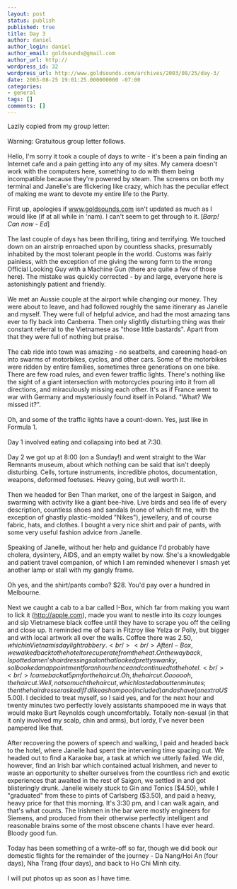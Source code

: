 ```yaml
---
layout: post
status: publish
published: true
title: Day 3
author: daniel
author_login: daniel
author_email: goldsounds@gmail.com
author_url: http://
wordpress_id: 32
wordpress_url: http://www.goldsounds.com/archives/2003/08/25/day-3/
date: 2003-08-25 19:01:25.000000000 -07:00
categories:
- general
tags: []
comments: []
---
```

Lazily copied from my group letter:<br />
<br />
Warning: Gratuitous group letter follows. <br />
<br />
Hello, I'm sorry it took a couple of days to write - it's been a pain finding an Internet cafe and a pain getting into any of my sites. My camera doesn't work with the computers here, something to do with them being incompatible because they're powered by steam. The screens on both my terminal and Janelle's are flickering like crazy, which has the peculiar effect of making me want to devote my entire life to the Party.<br />
<br />
First up, apologies if www.goldsounds.com isn't updated as much as I would like (if at all while in 'nam). I can't seem to get through to it. [<i>Barp! Can now - Ed</i>]<br />
<br />
The last couple of days has been thrilling, tiring and terrifying. We touched down on an airstrip enroached upon by countless shacks, presumably inhabited by the most tolerant people in the world. Customs was fairly painless, with the exception of me giving the wrong form to the wrong Official Looking Guy with a Machine Gun (there are quite a few of those here). The mistake was quickly corrected - by and large, everyone here is astonishingly patient and friendly. <br />
<br />
We met an Aussie couple at the airport while changing our money. They were about to leave, and had followed roughly the same itinerary as Janelle and myself. They were full of helpful advice, and had the most amazing tans ever to fly back into Canberra. Then only slightly disturbing thing was their constant referral to the Vietnamese as "those little bastards". Apart from that they were full of nothing but praise.<br />
<br />
The cab ride into town was amazing - no seatbelts, and careening head-on into swarms of motorbikes, cyclos, and other cars. Some of the motorbikes were ridden by entire families, sometimes three generations on one bike. There are few road rules, and even fewer traffic lights. There's nothing like the sight of a giant intersection with motorcycles pouring into it from all directions, and miraculously missing each other. It's as if France went to war with Germany and mysteriously found itself in Poland. "What? We missed it?".<br />
<br />
Oh, and some of the traffic lights have a count-down. Yes, just like in Formula 1.<br />
<br />
Day 1 involved eating and collapsing into bed at 7:30.<br />
<br />
Day 2 we got up at 8:00 (on a Sunday!) and went straight to the War Remnants museum, about which nothing can be said that isn't deeply disturbing. Cells, torture instruments, incredible photos, documentation, weapons, deformed foetuses. Heavy going, but well worth it.<br />
<br />
Then we headed for Ben Than market, one of the largest in Saigon, and swarming with activity like a giant bee-hive. Live birds and sea life of every description, countless shoes and sandals (none of which fit me, with the exception of ghastly plastic-molded "Nikes"), jewellery, and of course fabric, hats, and clothes. I bought a very nice shirt and pair of pants, with some very useful fashion advice from Janelle. <br />
<br />
Speaking of Janelle, without her help and guidance I'd probably have cholera, dysintery, AIDS, and an empty wallet by now. She's a knowledgable and patient travel companion, of which I am reminded whenever I smash yet another lamp or stall with my gangly frame.<br />
<br />
Oh yes, and the shirt/pants combo? $28. You'd pay over a hundred in Melbourne.<br />
<br />
Next we caught a cab to a bar called I-Box, which far from making you want to lick it (http://apple.com), made you want to nestle into its cozy lounges and sip Vietnamese black coffee until they have to scrape you off the ceiling and close up. It reminded me of bars in Fitzroy like Yelza or Polly, but bigger and with local artwork all over the walls. Coffee there was $2.50, which in Vietnam is daylight robbery. <br />
<br />
After I-Box, we walked back to the hotel to recuperate from the heat. On the way back, I spotted a men's hairdressing salon that looked pretty swanky, so I booked an appointment for an hour hence and continued to the hotel.<br />
<br />
I came back at 5pm for the haircut. Oh, the haircut. Ooooooh, the haircut. Well, not so much the haircut, which lasted about ten minutes; then the hairdresser asked if I'd like a shampoo (included) and a shave (an extra US$5.00). I decided to treat myself, so I said yes, and for the next hour and twenty minutes two perfectly lovely assistants shampooed me in ways that would make Burt Reynolds cough uncomfortably. Totally non-sexual (in that it only involved my scalp, chin and arms), but lordy, I've never been pampered like that.<br />
<br />
After recovering the powers of speech and walking, I paid and headed back to the hotel, where Janelle had spent the intervening time spacing out. We headed out to find a Karaoke bar, a task at which we utterly failed. We did, however, find an Irish bar which contained actual Irishmen, and never to waste an opportunity to shelter ourselves from the countless rich and exotic experiences that awaited in the rest of Saigon, we settled in and got blisteringly drunk. Janelle wisely stuck to Gin and Tonics ($4.50), while I "graduated" from these to pints of Carlsberg ($3.50), and paid a heavy, heavy price for that this morning. It's 3:30 pm, and I can walk again, and that's what counts. The Irishmen in the bar were mostly engineers for Siemens, and produced from their otherwise perfectly intelligent and reasonable brains some of the most obscene chants I have ever heard. Bloody good fun.<br />
<br />
Today has been something of a write-off so far, though we did book our domestic flights for the remainder of the journey - Da Nang/Hoi An (four days), Nha Trang (four days), and back to Ho Chi Minh city.<br />
<br />
I will put photos up as soon as I have time.<br />
